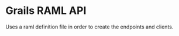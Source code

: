 Grails RAML API
===============

Uses a raml definition file in order to create the endpoints and clients.

